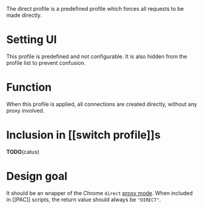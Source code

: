 The direct profile is a predefined profile which forces all requests to be made directly.

# Setting UI
This profile is predefined and not configurable. It is also hidden from the profile list to prevent confusion.

# Function
When this profile is applied, all connections are created directly, without any proxy involved.

# Inclusion in [[switch profile]]s
**TODO**(catus)

# Design goal
It should be an wrapper of the Chrome `direct` [proxy mode][Chrome proxy modes]. When included in [[PAC]] scripts, the return value should always be `"DIRECT"`.

[Chrome proxy modes]: https://code.google.com/chrome/extensions/proxy.html#proxy_modes